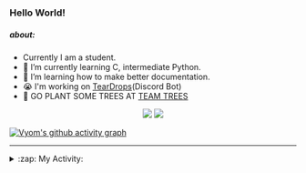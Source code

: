 ### Hello World!

##### about:
- Currently I am a student.
- 🌱 I’m currently learning C, intermediate Python.
- 🌱 I’m learning how to make better documentation.
- 😭 I'm working on [TearDrops](https://github.com/Vyvy-vi/TearDrops)(Discord Bot)
- 🌱 GO PLANT SOME TREES AT [TEAM TREES](https://teamtrees.org/)

<p align="center">
  <a href="https://twitter.com/Vyvy_viM"><img target="_blank" src="https://img.shields.io/badge/twitter%20@Vyvy_viM-0D95E8?style=for-the-badge&logo=twitter&logoColor=white"/></a> 
  <a href="https://vyvy-vi.github.io/portfolio"><img target="_blank" src="https://img.shields.io/badge/-I%27m_craving_for_open_source-green?style=for-the-badge&logo=github&logoColor=black"/></a> 
</p>

[![Vyom's github activity graph](https://activity-graph.herokuapp.com/graph?username=Vyvy-vi)](https://github.com/ashutosh00710/github-readme-activity-graph)

---
<details>
  <summary>:zap: My Activity:</summary>
  
<!--START_SECTION:waka-->
**I'm a Night 🦉** 

```text
🌞 Morning    46 commits     █░░░░░░░░░░░░░░░░░░░░░░░░   7.13% 
🌆 Daytime    137 commits    █████░░░░░░░░░░░░░░░░░░░░   21.24% 
🌃 Evening    243 commits    █████████░░░░░░░░░░░░░░░░   37.67% 
🌙 Night      219 commits    ████████░░░░░░░░░░░░░░░░░   33.95%

```
📅 **I'm Most Productive on Sunday** 

```text
Monday       75 commits     ███░░░░░░░░░░░░░░░░░░░░░░   11.63% 
Tuesday      92 commits     ███░░░░░░░░░░░░░░░░░░░░░░   14.26% 
Wednesday    96 commits     ███░░░░░░░░░░░░░░░░░░░░░░   14.88% 
Thursday     85 commits     ███░░░░░░░░░░░░░░░░░░░░░░   13.18% 
Friday       50 commits     ██░░░░░░░░░░░░░░░░░░░░░░░   7.75% 
Saturday     86 commits     ███░░░░░░░░░░░░░░░░░░░░░░   13.33% 
Sunday       161 commits    ██████░░░░░░░░░░░░░░░░░░░   24.96%

```


📊 **This Week I Spent My Time On** 

```text
🔥 Editors: 
Vim                      7 hrs 40 mins       ███████████████████████░░   92.23% 
VS Code                  38 mins             ██░░░░░░░░░░░░░░░░░░░░░░░   7.77%

🐱‍💻 Projects: 
api                      3 hrs 48 mins       ███████████░░░░░░░░░░░░░░   45.8% 
TEC-welcome-bot          2 hrs 7 mins        ██████░░░░░░░░░░░░░░░░░░░   25.48% 
Shepherd-bot             1 hr 46 mins        █████░░░░░░░░░░░░░░░░░░░░   21.37% 
Praise-Bot-Discord       20 mins             █░░░░░░░░░░░░░░░░░░░░░░░░   4.01% 
Unknown Project          15 mins             ░░░░░░░░░░░░░░░░░░░░░░░░░   3.08%

```


 Last Updated on 20/09/2021
<!--END_SECTION:waka-->
</details>
